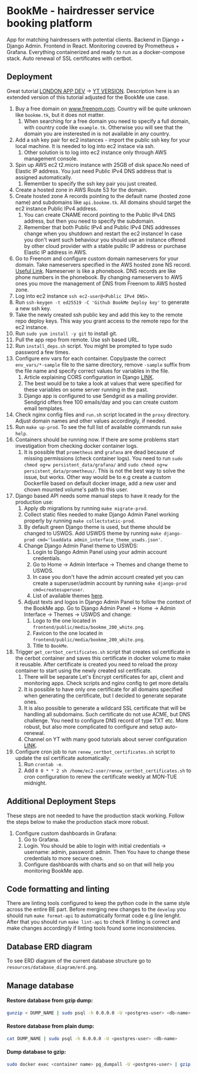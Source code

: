 # **BookMe - hairdresser service booking platform**

App for matching hairdressers with potential clients. Backend in Django + Django Admin. Frontend in React. Monitoring covered by Prometheus + Grafana. Everything containerized and ready to run as a docker-compose stack. Auto renewal of SSL certificates with certbot.

## Deployment

Great tutorial [LONDON APP DEV](https://londonappdeveloper.com/django-docker-deployment-with-https-using-letsencrypt/) -> [YT VERSION](https://www.youtube.com/watch?v=3_ZJWlf25bY). Description here is an extended version of this tutorial adjusted for the BookMe use case.

1. Buy a free domain on www.freenom.com. Country will be quite unknown like `bookme.tk`, but it does not matter.
   1. When searching for a free domain you need to specify a full domain, with country code like `example.tk`. Otherwise you will see that the domain you are insterested in is not available in any country.
2. Add a ssh key pair for ec2 instances - import the public ssh key for your local machine. It is needed to log into ec2 instace via ssh.
   1. Other solution is to log into ec2 instance only through AWS management console.
3. Spin up AWS ec2 t2.micro instance with 25GB of disk space.No need of Elastic IP address. You just need Public IPv4 DNS address that is assigned automatically.
   1. Remember to specify the ssh key pair you just created.
4. Create a hosted zone in AWS Route 53 for the domain.
5. Create hosted zone A records pointing to the default name (hosted zone name) and subdomains like `api.bookme.tk`. All domains should target the ec2 instance Public IPv4 address.
   1. You can create CNAME record pointing to the Public IPv4 DNS address, but then you need to specify the subdomain.
   2. Remember that both Public IPv4 and Public IPv4 DNS addresses change when you shutdown and restart the ec2 instance! In case you don't want such behaviour you should use an instance offered by other cloud provider with a stable public IP address or purchase Elastic IP address in AWS.
6. Go to Freenom and configure custom domain nameservers for your domain. Take nameservers specified in the AWS hosted zone NS record. [Useful Link](https://medium.com/@kcabading/getting-a-free-domain-for-your-ec2-instance-3ac2955b0a2f). Nameserver is like a phonebook. DNS records are like phone numbers in the phonebook. By changing nameservers to AWS ones you move the management of DNS from Freenom to AWS hosted zone.
7. Log into ec2 instance `ssh ec2-user@<Public IPv4 DNS>`.
8. Run `ssh-keygen -t ed25519 -C 'Github BookMe Deploy key'` to generate a new ssh key.
9. Take the newly created ssh public key and add this key to the remote repo deploy keys. This way you grant access to the remote repo for the ec2 instance.
10. Run `sudo yum install -y git` to install git.
11. Pull the app repo from remote. Use ssh based URL.
12. Run `install_deps.sh` script. You might be prompted to type sudo password a few times.
13. Configure env vars for each container. Copy/paste the correct `env_vars/*-sample` file to the same directory, remove `-sample` suffix from the file name and specify correct values for variables in the file.
    1. Article explaining CORS configuration in Django [LINK](https://www.stackhawk.com/blog/django-cors-guide/#what-is-cors).
    2. The best would be to take a look at values that were specified for these variables on some server running in the past.
    3. Django app is configured to use Sendgrid as a mailing provider. Sendgrid offers free 100 emails/day and you can create custom email templates.
14. Check nginx config files and `run.sh` script located in the `proxy` directory. Adjust domain names and other values accordingly, if needed.
15. Run `make up-prod`. To see the full list of available commands run `make help`.
16. Containers should be running now. If there are some problems start investigation from checking docker container logs.
    1. It is possible that `prometheus` and `grafana` are dead because of missing permissions (check container logs). You need to run `sudo chmod og+w persistent_data/grafana/` and `sudo chmod og+w persistent_data/prometheus/`. This is not the best way to solve the issue, but works. Other way would be to e.g create a custom Dockerfile based on default docker image, add a new user and chown mounted volume's path to this user.
17. Django based API needs some manual steps to have it ready for the production use:
    1. Apply db migrations by running `make migrate-prod`.
    2. Collect static files needed to make Django Admin Panel working properly by running `make collectstatic-prod`.
    3. By default green Django theme is used, but theme should be changed to USWDS. Add USWDS theme by running `make django-prod cmd='loaddata admin_interface_theme_uswds.json'`.
    4. Change Django Admin Panel theme to USWDS:
       1. Login to Django Admin Panel using your admin account credentials.
       2. Go to Home -> Admin Interface -> Themes and change theme to USWDS.
       3. In case you don't have the admin account created yet you can create a superuser/admin account by running `make django-prod cmd=createsuperuser`.
       4. List of available themes [here](https://github.com/fabiocaccamo/django-admin-interface#optional-themes).
    5. Adjust texts and logos in Django Admin Panel to follow the context of the BookMe app. Go to Django Admin Panel -> Home -> Admin Interface -> Themes -> USWDS and change:
       1. Logo to the one located in `frontend/public/media/bookme_200_white.png`.
       2. Favicon to the one located in `frontend/public/media/bookme_200_white.png`.
       3. Title to `BookMe`.
18. Trigger `get_certbot_certificates.sh` script that creates ssl certificate in the cerbot container and saves this certificate in docker volume to make it reusable. After certificate is created you need to reload the proxy container to start using the newly created ssl certificate.
    1. There will be separate Let's Encrypt certificates for api, client and monitoring apps. Check scripts and nginx config to get more details
    2. It is possible to have only one certificate for all domains specified when generating the certificate, but I decided to generate separate ones.
    3. It is also possible to generate a wildcard SSL certificate that will be handling all subdomains. Such certificate do not use ACME, but DNS challenge. You need to configure DNS record of type TXT etc. More robust, but also more complicated to configure and setup auto-renewal.
    4. Channel on YT with many good tutorials about server configuration [LINK](https://www.youtube.com/watch?v=VJPfdXN-dSc).
19. Configure cron job to run `renew_certbot_certificates.sh` script to update the ssl certificate automatically:
    1. Run `crontab -e`.
    2. Add `0 0 * * 2 sh /home/ec2-user/renew_certbot_certificates.sh` to cron configuration to renew the certificate weekly at MON-TUE midnight.

## Additional Deployment Steps

These steps are not needed to have the production stack working. Follow the steps below to make the production stack more robust.

1. Configure custom dashboards in Grafana:
   1. Go to Grafana.
   2. Login. You should be able to login with initial credentials -> username: admin, password: admin. Then You have to change these credentials to more secure ones.
   3. Configure dashboards with charts and so on that will help you monitoring BookMe app.

## Code formatting and linting

There are linting tools configured to keep the python code in the same style across the entire BE part. Before merging new changes to the `develop` you should run `make format-api` to automatically format code e.g line lenght. After that you should run `make lint-api` to check if linting is correct and make changes accordingly if linting tools found some inconsistencies.

## Database ERD diagram

To see ERD diagram of the current database structure go to `resources/database_diagram/erd.png`.

## Manage database

#### Restore database from gzip dump:

```bash
gunzip < DUMP_NAME | sudo psql -h 0.0.0.0 -U <postgres-user> <db-name>
```

#### Restore database from plain dump:

```bash
cat DUMP_NAME | sudo psql -h 0.0.0.0 -U <postgres-user> <db-name>
```

#### Dump database to gzip:
```bash
sudo docker exec <container name> pg_dumpall -U <postgres-user> | gzip > <file name>.sql.gzip
```

